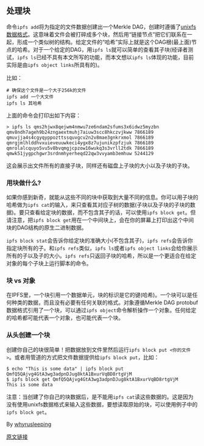 ## 处理块

命令`ipfs add`将为指定的文件数据创建出一个Merkle DAG，创建时遵循了[unixfs数据格式](https://github.com/ipfs/go-ipfs/blob/master/unixfs/pb/unixfs.proto)。这意味着文件会被打碎成多个块，然后用“链接节点”把它们联系在一起，形成一个类似树的结构。给定文件的“哈希”实际上就是这个DAG根(最上面)节点的哈希。对于一个给定的DAG，用`ipfs ls`就可以简单的查看其子块(经译者测试，`ipfs ls`已经不具有本文所写的功能，而本文想以`ipfs ls`体现的功能，目前实际是由`ipfs object links`所具有的)。

比如：

```
# 确保这个文件是一个大于256k的文件
ipfs add 一个大文件 
ipfs ls 其哈希
```

上面的命令会打印出如下内容：

```
> ipfs ls qms2hjwx8qejwm4nmwu7ze6ndam2sfums3x6idwz5myzbn
qmv8ndh7ageh9b24zngaextmuhj7aiuw3scc8hkczvjkww 7866189 
qmuvjja4s4cgyqyppozttssquvgcv2n2v8mae3gnkrxmol 7866189 
qmrgjmlhlddhvxuieveuuwkeci4ygx8z7ujunikzpfzjuk 7866189 
qmrolalcquyo5vu5v8bvqmgjcpzow16wukq3s3vrll2tdk 7866189 
qmwk51jygpchgwr3srdnmhyerheqd22qw3vvyamb3emhuw 5244129
```

这会展示出文件所有的直接子块，同样还有磁盘上子块的大小以及子块的子块。

### 用块做什么?

如果你感到新奇，就能从这些不同的块中获取到大量不同的信息。你可以用子块的哈希做为`ipfs cat`的输入，来只查看其对应子树的数据(子块以及子块的子块的数据)。要只查看给定块的数据，而不包含其子的话，可以使用`ipfs block get`。但请注意，把`ipfs block get`用在一个中间块上，会在你的屏幕上打印出这个中间块的DAG结构的原生二进制数据。

`ipfs block stat`会告诉你给定块的准确大小(不包含其子)，`ipfs refs`会告诉你指定块所有的子。和`ipfs refs`类似，`ipfs ls`或者`ipfs object links`会给你展示所有的子以及子的大小。`ipfs refs`只返回子块的哈希，所以是一个更适合在给定对象的每个子块上运行脚本的命令。

### 块 vs 对象

在IPFS里，一个块引用一个数据单元，块的标识是它的键(哈希)。一个块可以是任何种类的数据，而且没有必要有任何关联的格式。对象遵循Merkle DAG protobuf数据格式引用了一个块，可以通过`ipfs object`命令解析操作一个对象。任何给定的哈希都可能代表一个对象，也可能代表一个块。

### 从头创建一个块

创建你自己的块很简单！把数据放到文件里然后运行`ipfs block put <你的文件>`。或者用管道的方式把文件数据提供给`ipfs block put`，比如：

```
$ echo "This is some data" | ipfs block put
QmfQ5QAjvg4GtA3wg3adpnDJug8ktA1BxurVqBD8rtgVjM
$ ipfs block get QmfQ5QAjvg4GtA3wg3adpnDJug8ktA1BxurVqBD8rtgVjM
This is some data
```

注意：当创建了你自己的块数据后，是不能用`ipfs cat`读这些数据的。这是因为没有使用unixfs数据格式来输入这些数据，要想读取原始的块，可以使用例子中的`ipfs block get`。

By [whyrusleeping](http://github.com/whyrusleeping)

[原文链接](https://ipfs.io/ipfs/QmNZiPk974vDsPmQii3YbrMKfi12KTSNM7XMiYyiea4VYZ/example#/ipfs/QmRFTtbyEp3UaT67ByYW299Suw7HKKnWK6NJMdNFzDjYdX/data/readme.md)
